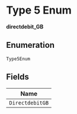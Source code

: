 
# Type 5 Enum

**directdebit_GB**

## Enumeration

`Type5Enum`

## Fields

| Name |
|  --- |
| `DirectdebitGB` |

